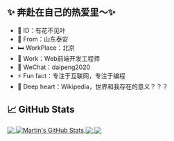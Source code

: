 
<h2>✨ 奔赴在自己的热爱里～✨ </h2>

- 🌱 ID：有花不见叶
- 🔭 From：山东泰安
- 🛏️ WorkPlace：北京
- 🎒 Work：Web前端开发工程师
- 💬 WeChat：daipeng2020
- ⚡ Fun fact：专注于互联网，专注于编程
- 🤔 Deep heart：Wikipedia，世界和我存在的意义？？？

## &#x1f4c8; GitHub Stats

<a href="https://github.com/daipenglcc/daipenglcc">
  <img align="center" src="https://github-readme-stats.vercel.app/api/top-langs/?username=daipenglcc&hide=html,css&title_color=ffffff&text_color=c9cacc&icon_color=2bbc8a&bg_color=1d1f21&langs_count=3" />
</a>
<a href="https://github.com/daipenglcc/daipenglcc">
  <img align="center" src="https://github-readme-stats.vercel.app/api?username=daipenglcc&show_icons=true&line_height=27&count_private=true&title_color=ffffff&text_color=c9cacc&icon_color=2bbc8a&bg_color=1d1f21" alt="Martin's GitHub Stats" />
</a>

<a href="https://github.com/daipenglcc/Vue3-TypeScript-Vite-Starter">
  <img align="center" src="https://github-readme-stats.vercel.app/api/pin/?username=daipenglcc&repo=Vue3-TypeScript-Vite-Starter&title_color=ffffff&text_color=c9cacc&icon_color=2bbc8a&bg_color=1d1f21" />
</a>


<a href="https://github.com/daipenglcc/Vue3-TypeScript-Vite-Starter">
  <img align="center" src="https://github-readme-stats.vercel.app/api/pin/?username=daipenglcc&repo=Vue3-TypeScript-Vite-Starter&title_color=ffffff&text_color=c9cacc&icon_color=2bbc8a&bg_color=1d1f21" />
</a>
